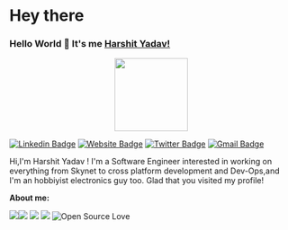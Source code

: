 # Hey there

### Hello World 👋 It's me [Harshit Yadav!](https://github.com/harshityadav95)

<p align="center">
  <img align="center" src="https://media.giphy.com/media/1fhj2FW0661V3Nb2Me/giphy.gif" width="130">
  <br>

[![Linkedin Badge](https://img.shields.io/badge/-Harshit_Yadav-blue?style=flat&logo=Linkedin&logoColor=white&link=https://www.linkedin.com/in/harshityadav95/)](https://www.linkedin.com/in/harshityadav95/)
[![Website Badge](https://img.shields.io/badge/-resume-site?style=flat&logo=Google-Chrome&logoColor=white&link=https:https://harshityadav.in)](https://harshityadav.in/)
[![Twitter Badge](https://img.shields.io/badge/-@harshityadav95-blue?style=flat&labelColor=1ca0f1&logo=twitter&logoColor=white&link=https:https://twitter.com/harshityadav95)](https://twitter.com/harshityadav95)
[![Gmail Badge](https://img.shields.io/badge/-mail_me-blue?style=flat&logo=Gmail&logoColor=white&link=mailto:harshityadav95@gmail.com)](mailto:harshityadav95@gmail.com)
<br>



Hi,I'm Harshit Yadav ! I'm a Software Engineer interested in working on everything from Skynet to cross platform development and Dev-Ops,and I'm an hobbiyist electronics guy too. Glad that you visited my profile!

**About me:**


![](https://img.shields.io/badge/Golang-%7C-0%2C%2022%2C%20100)![](https://img.shields.io/badge/JavaScript-%7C-0%2C%2022%2C%20100)  ![](https://img.shields.io/badge/Web%20Development-%7C-red)    ![](https://img.shields.io/badge/C++-%7C-yellowgreen)   ![Open Source Love](https://badges.frapsoft.com/os/v1/open-source.svg?v=103)
